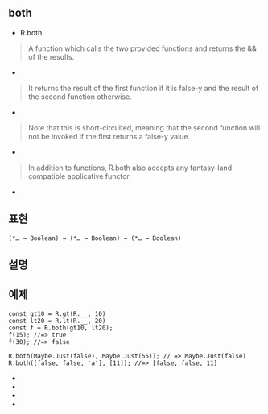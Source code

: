 ## both
- R.both
> A function which calls the two provided functions and returns the && of the results.
- 
> It returns the result of the first function if it is false-y and the result of the second function otherwise.
- 
> Note that this is short-circuited, meaning that the second function will not be invoked if the first returns a false-y value.
- 
> In addition to functions, R.both also accepts any fantasy-land compatible applicative functor.
- 


## 표현
```
(*… → Boolean) → (*… → Boolean) → (*… → Boolean)
```


## 설명



## 예제
```
const gt10 = R.gt(R.__, 10)
const lt20 = R.lt(R.__, 20)
const f = R.both(gt10, lt20);
f(15); //=> true
f(30); //=> false

R.both(Maybe.Just(false), Maybe.Just(55)); // => Maybe.Just(false)
R.both([false, false, 'a'], [11]); //=> [false, false, 11]
```
- 
- 
- 
- 
